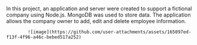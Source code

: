In this project, an application and server were created to support a fictional company using Node.js. 
MongoDB was used to store data. 
The application allows the company owner to add, edit and delete employee information.
  
            ![image](https://github.com/user-attachments/assets/165097ed-f13f-4f96-a46c-bebed517a252)

